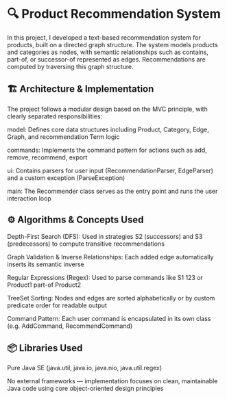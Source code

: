 # 🔍 Product Recommendation System
In this project, I developed a text-based recommendation system for products, built on a directed graph structure.
The system models products and categories as nodes, with semantic relationships such as contains, part-of, or successor-of represented as edges.
Recommendations are computed by traversing this graph structure.
## 🏗️ Architecture & Implementation
The project follows a modular design based on the MVC principle, with clearly separated responsibilities:

model: Defines core data structures including Product, Category, Edge, Graph, and recommendation Term logic

commands: Implements the command pattern for actions such as add, remove, recommend, export

ui: Contains parsers for user input (RecommendationParser, EdgeParser) and a custom exception (ParseException)

main: The Recommender class serves as the entry point and runs the user interaction loop
## ⚙️ Algorithms & Concepts Used
Depth-First Search (DFS): Used in strategies S2 (successors) and S3 (predecessors) to compute transitive recommendations

Graph Validation & Inverse Relationships: Each added edge automatically inserts its semantic inverse

Regular Expressions (Regex): Used to parse commands like S1 123 or Product1 part-of Product2

TreeSet Sorting: Nodes and edges are sorted alphabetically or by custom predicate order for readable output

Command Pattern: Each user command is encapsulated in its own class (e.g. AddCommand, RecommendCommand)
## 📦 Libraries Used
Pure Java SE (java.util, java.io, java.nio, java.util.regex)

No external frameworks — implementation focuses on clean, maintainable Java code using core object-oriented design principles
